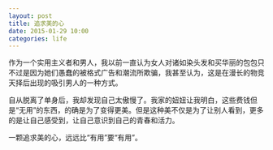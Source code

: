 ```yaml
---
layout: post
title: 追求美的心
date: 2015-01-29 10:00
categories: life
---
```

作为一个实用主义者和男人，我以前一直认为女人对诸如染头发和买华丽的包包只不过是因为她们愚蠢的被格式广告和潮流所欺骗，我甚至认为，这是在漫长的物竞天择后出现的吸引男人的一种方式。

自从脱离了单身后，我却发现自己太傲慢了。我家的妞妞让我明白，这些费钱但是“无用”的东西，的确是为了变得更美。但是这种美不仅是为了让别人看到，更多的是让自己感受到，让自己意识到自己的青春和活力。

一颗追求美的心，远远比“有用”要“有用”。
